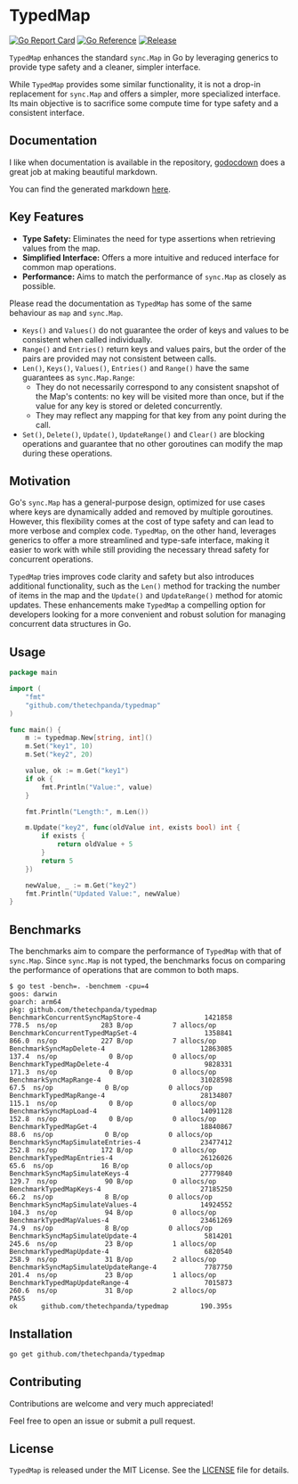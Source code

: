 # TypedMap

[![Go Report Card](https://goreportcard.com/badge/github.com/thetechpanda/typedmap)](https://goreportcard.com/report/github.com/thetechpanda/typedmap)
[![Go Reference](https://pkg.go.dev/badge/github.com/thetechpanda/typedmap.svg)](https://pkg.go.dev/github.com/thetechpanda/typedmap)
[![Release](https://img.shields.io/github/release/thetechpanda/typedmap.svg?style=flat-square)](https://github.com/thetechpanda/typedmap/tags/latest)

`TypedMap` enhances the standard `sync.Map` in Go by leveraging generics to provide type safety and a cleaner, simpler interface.

While `TypedMap` provides some similar functionality, it is not a drop-in replacement for `sync.Map` and offers a simpler, more specialized interface. Its main objective is to sacrifice some compute time for type safety and a consistent interface.

## Documentation

I like when documentation is available in the repository, [godocdown](https://github.com/robertkrimen/godocdown) does a great job at making beautiful markdown.

You can find the generated markdown [here](godoc.md).

## Key Features

- **Type Safety:** Eliminates the need for type assertions when retrieving values from the map.
- **Simplified Interface:** Offers a more intuitive and reduced interface for common map operations.
- **Performance:** Aims to match the performance of `sync.Map` as closely as possible.

Please read the documentation as `TypedMap` has some of the same behaviour as `map` and `sync.Map`.

- `Keys()` and `Values()` do not guarantee the order of keys and values to be consistent when called individually.
- `Range()` and `Entries()` return keys and values pairs, but the order of the pairs are provided may not consistent between calls.
- `Len()`, `Keys()`, `Values()`, `Entries()` and `Range()` have the same guarantees as `sync.Map.Range`:
  - They do not necessarily correspond to any consistent snapshot of the Map's contents: no key will be visited more than once, but if the value for any key is stored or deleted concurrently.
  - They may reflect any mapping for that key from any point during the call.
- `Set()`, `Delete()`, `Update()`, `UpdateRange()` and `Clear()` are blocking operations and guarantee that no other goroutines can modify the map during these operations.

## Motivation

Go's `sync.Map` has a general-purpose design, optimized for use cases where keys are dynamically added and removed by multiple goroutines. However, this flexibility comes at the cost of type safety and can lead to more verbose and complex code. `TypedMap`, on the other hand, leverages generics to offer a more streamlined and type-safe interface, making it easier to work with while still providing the necessary thread safety for concurrent operations.

`TypedMap` tries improves code clarity and safety but also introduces additional functionality, such as the `Len()` method for tracking the number of items in the map and the `Update()` and `UpdateRange()` method for atomic updates. 
These enhancements make `TypedMap` a compelling option for developers looking for a more convenient and robust solution for managing concurrent data structures in Go.

## Usage

```go
package main

import (
	"fmt"
	"github.com/thetechpanda/typedmap"
)

func main() {
	m := typedmap.New[string, int]()
	m.Set("key1", 10)
	m.Set("key2", 20)

	value, ok := m.Get("key1")
	if ok {
		fmt.Println("Value:", value)
	}

	fmt.Println("Length:", m.Len())

	m.Update("key2", func(oldValue int, exists bool) int {
		if exists {
			return oldValue + 5
		}
		return 5
	})

	newValue, _ := m.Get("key2")
	fmt.Println("Updated Value:", newValue)
}
```

## Benchmarks
The benchmarks aim to compare the performance of `TypedMap` with that of `sync.Map`. Since `sync.Map` is not typed, the benchmarks focus on comparing the performance of operations that are common to both maps.

```
$ go test -bench=. -benchmem -cpu=4
goos: darwin
goarch: arm64
pkg: github.com/thetechpanda/typedmap
BenchmarkConcurrentSyncMapStore-4                1421858               778.5  ns/op           283 B/op          7 allocs/op
BenchmarkConcurrentTypedMapSet-4                 1358841               866.0  ns/op           227 B/op          7 allocs/op
BenchmarkSyncMapDelete-4                        12863085               137.4  ns/op             0 B/op          0 allocs/op
BenchmarkTypedMapDelete-4                        9828331               171.3  ns/op             0 B/op          0 allocs/op
BenchmarkSyncMapRange-4                         31028598                67.5  ns/op             0 B/op          0 allocs/op
BenchmarkTypedMapRange-4                        28134807               115.1  ns/op             0 B/op          0 allocs/op
BenchmarkSyncMapLoad-4                          14091128               152.8  ns/op             0 B/op          0 allocs/op
BenchmarkTypedMapGet-4                          18840867                88.6  ns/op             0 B/op          0 allocs/op
BenchmarkSyncMapSimulateEntries-4               23477412               252.8  ns/op           172 B/op          0 allocs/op
BenchmarkTypedMapEntries-4                      26126026                65.6  ns/op            16 B/op          0 allocs/op
BenchmarkSyncMapSimulateKeys-4                  27779840               129.7  ns/op            90 B/op          0 allocs/op
BenchmarkTypedMapKeys-4                         27185250                66.2  ns/op             8 B/op          0 allocs/op
BenchmarkSyncMapSimulateValues-4                14924552               104.3  ns/op            94 B/op          0 allocs/op
BenchmarkTypedMapValues-4                       23461269                74.9  ns/op             8 B/op          0 allocs/op
BenchmarkSyncMapSimulateUpdate-4                 5814201               245.6  ns/op            23 B/op          1 allocs/op
BenchmarkTypedMapUpdate-4                        6820540               258.9  ns/op            31 B/op          2 allocs/op
BenchmarkSyncMapSimulateUpdateRange-4            7787750               201.4  ns/op            23 B/op          1 allocs/op
BenchmarkTypedMapUpdateRange-4                   7015873               260.6  ns/op            31 B/op          2 allocs/op
PASS
ok      github.com/thetechpanda/typedmap        190.395s
```

## Installation

```bash
go get github.com/thetechpanda/typedmap
```

## Contributing

Contributions are welcome and very much appreciated! 

Feel free to open an issue or submit a pull request.

## License

`TypedMap` is released under the MIT License. See the [LICENSE](LICENSE) file for details.
